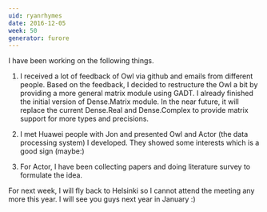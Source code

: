 ```yaml
---
uid: ryanrhymes
date: 2016-12-05
week: 50
generator: furore
---
```


I have been working on the following things.

1. I received a lot of feedback of Owl via github and emails from different people. Based on the feedback, I decided to restructure the Owl a bit by providing a more general matrix module using GADT. I already finished the initial version of Dense.Matrix module. In the near future, it will replace the current Dense.Real and Dense.Complex to provide matrix support for more types and precisions.

2. I met Huawei people with Jon and presented Owl and Actor (the data processing system) I developed. They showed some interests which is a good sign (maybe:)

3. For Actor, I have been collecting papers and doing literature survey to formulate the idea.

For next week, I will fly back to Helsinki so I cannot attend the meeting any more this year. I will see you guys next year in January :)

